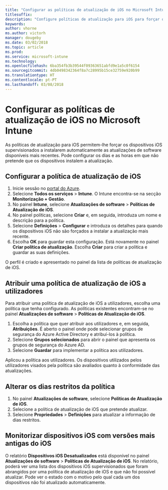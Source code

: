 ```yaml
---
title: "Configurar as políticas de atualização de iOS no Microsoft Intune"
titlesuffix: 
description: "Configure políticas de atualização para iOS para forçar os dispositivos iOS supervisionados a instalarem automaticamente as atualizações de software disponíveis mais recentes."
keywords: 
author: vhorne
ms.author: victorh
manager: dougeby
ms.date: 03/02/2018
ms.topic: article
ms.prod: 
ms.service: microsoft-intune
ms.technology: 
ms.openlocfilehash: 6ba354fb3b39544f09363651abfd9e1a5c0f6154
ms.sourcegitcommit: 4db0498342364f8a7c28995b15ce32759e920b99
ms.translationtype: HT
ms.contentlocale: pt-PT
ms.lasthandoff: 03/08/2018
---
```

# <a name="configure-ios-update-policies-in-microsoft-intune"></a>Configurar as políticas de atualização de iOS no Microsoft Intune
As políticas de atualização para iOS permitem-lhe forçar os dispositivos iOS supervisionados a instalarem automaticamente as atualizações de software disponíveis mais recentes. Pode configurar os dias e as horas em que não pretende que os dispositivos instalem a atualização.

## <a name="configure-the-ios-update-policy"></a>Configurar a política de atualização de iOS
1. Inicie sessão no [portal do Azure](https://portal.azure.com).
2. Selecione **Todos os serviços** > **Intune**. O Intune encontra-se na secção **Monitorização + Gestão**.
2. No painel **Intune**, selecione **Atualizações de software** > **Políticas de Atualização de iOS**.
4. No painel políticas, selecione **Criar** e, em seguida, introduza um nome e descrição para a política.
5. Selecione **Definições** > **Configurar** e introduza os detalhes para quando os dispositivos iOS não são forçados a instalar a atualização mais recente.
6. Escolha **OK** para guardar esta configuração. Está novamente no painel **Criar política de atualização**. Escolha **Criar** para criar a política e guardar as suas definições.

O perfil é criado e apresentado no painel da lista de políticas de atualização de iOS.

## <a name="assign-an-ios-update-policy-to-users"></a>Atribuir uma política de atualização de iOS a utilizadores
Para atribuir uma política de atualização de iOS a utilizadores, escolha uma política que tenha configurado. As políticas existentes encontram-se no painel **Atualizações de software** > **Políticas de Atualização de iOS**.
1. Escolha a política que quer atribuir aos utilizadores e, em seguida, **Atribuições**. É aberto o painel onde pode selecionar grupos de segurança do Azure Active Directory e atribuí-los à política.
2. Selecione **Grupos selecionados** para abrir o painel que apresenta os grupos de segurança do Azure AD.
3. Selecione **Guardar** para implementar a política aos utilizadores.

Aplicou a política aos utilizadores. Os dispositivos utilizados pelos utilizadores visados pela política são avaliados quanto à conformidade das atualizações.

## <a name="change-the-restricted-days-for-the-policy"></a>Alterar os dias restritos da política
1. No painel **Atualizações de software**, selecione **Políticas de Atualização de iOS**.
2. Selecione a política de atualização de iOS que pretende atualizar.
3. Selecione **Propriedades** > **Definições** para atualizar a informação de dias restritos.

## <a name="monitor-ios-devices-with-older-ios-versions"></a>Monitorizar dispositivos iOS com versões mais antigas do iOS
<!-- 1352223 -->
O relatório **Dispositivos iOS Desatualizados** está disponível no painel **Atualizações de software** > **Políticas de Atualização de iOS**. No relatório, poderá ver uma lista dos dispositivos iOS supervisionados que foram abrangidos por uma política de atualização de iOS e que não foi possível atualizar. Pode ver o estado com o motivo pelo qual cada um dos dispositivos não foi atualizado automaticamente.

